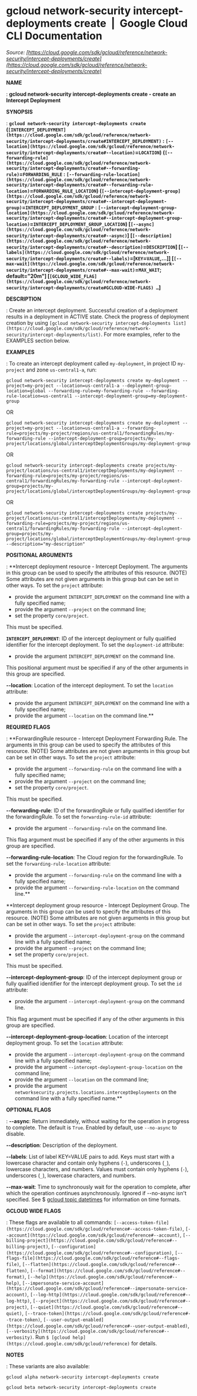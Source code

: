 # gcloud network-security intercept-deployments create  |  Google Cloud CLI Documentation

*Source: [https://cloud.google.com/sdk/gcloud/reference/network-security/intercept-deployments/create](https://cloud.google.com/sdk/gcloud/reference/network-security/intercept-deployments/create)*

**NAME**

: **gcloud network-security intercept-deployments create - create an Intercept Deployment**

**SYNOPSIS**

: **`gcloud network-security intercept-deployments create` (`[INTERCEPT_DEPLOYMENT](https://cloud.google.com/sdk/gcloud/reference/network-security/intercept-deployments/create#INTERCEPT_DEPLOYMENT)` : `[--location](https://cloud.google.com/sdk/gcloud/reference/network-security/intercept-deployments/create#--location)`=`LOCATION`) (`[--forwarding-rule](https://cloud.google.com/sdk/gcloud/reference/network-security/intercept-deployments/create#--forwarding-rule)`=`FORWARDING_RULE` : `[--forwarding-rule-location](https://cloud.google.com/sdk/gcloud/reference/network-security/intercept-deployments/create#--forwarding-rule-location)`=`FORWARDING_RULE_LOCATION`) (`[--intercept-deployment-group](https://cloud.google.com/sdk/gcloud/reference/network-security/intercept-deployments/create#--intercept-deployment-group)`=`INTERCEPT_DEPLOYMENT_GROUP` : `[--intercept-deployment-group-location](https://cloud.google.com/sdk/gcloud/reference/network-security/intercept-deployments/create#--intercept-deployment-group-location)`=`INTERCEPT_DEPLOYMENT_GROUP_LOCATION`) [`[--async](https://cloud.google.com/sdk/gcloud/reference/network-security/intercept-deployments/create#--async)`] [`[--description](https://cloud.google.com/sdk/gcloud/reference/network-security/intercept-deployments/create#--description)`=`DESCRIPTION`] [`[--labels](https://cloud.google.com/sdk/gcloud/reference/network-security/intercept-deployments/create#--labels)`=[`KEY`=`VALUE`,…]] [`[--max-wait](https://cloud.google.com/sdk/gcloud/reference/network-security/intercept-deployments/create#--max-wait)`=`MAX_WAIT`; default="20m"] [`[GCLOUD_WIDE_FLAG](https://cloud.google.com/sdk/gcloud/reference/network-security/intercept-deployments/create#GCLOUD-WIDE-FLAGS) …`]**

**DESCRIPTION**

: Create an intercept deployment. Successful creation of a deployment results in a
deployment in ACTIVE state. Check the progress of deployment creation by using
`[gcloud
network-security intercept-deployments list](https://cloud.google.com/sdk/gcloud/reference/network-security/intercept-deployments/list)`.
For more examples, refer to the EXAMPLES section below.

**EXAMPLES**

: To create an intercept deployment called `my-deployment`, in project
ID `my-project` and zone `us-central1-a`, run:
```
gcloud network-security intercept-deployments create my-deployment --project=my-project --location=us-central1-a --deployment-group-location=global --forwarding-rule=my-forwarding-rule --forwarding-rule-location=us-central1 --intercept-deployment-group=my-deployment-group
```

OR

```
gcloud network-security intercept-deployments create my-deployment --project=my-project --location=us-central1-a --forwarding-rule=projects/my-project/regions/us-central1/forwardingRules/my-forwarding-rule --intercept-deployment-group=projects/my-project/locations/global/interceptDeploymentGroups/my-deployment-group
```

OR

```
gcloud network-security intercept-deployments create projects/my-project/locations/us-central1/interceptDeployments/my-deployment --forwarding-rule=projects/my-project/regions/us-central1/forwardingRules/my-forwarding-rule --intercept-deployment-group=projects/my-project/locations/global/interceptDeploymentGroups/my-deployment-group
```

OR

```
gcloud network-security intercept-deployments create projects/my-project/locations/us-central1/interceptDeployments/my-deployment --forwarding-rule=projects/my-project/regions/us-central1/forwardingRules/my-forwarding-rule --intercept-deployment-group=projects/my-project/locations/global/interceptDeploymentGroups/my-deployment-group --description="my-description"
```

**POSITIONAL ARGUMENTS**

: **Intercept deployment resource - Intercept Deployment. The arguments in this
group can be used to specify the attributes of this resource. (NOTE) Some
attributes are not given arguments in this group but can be set in other ways.
To set the `project` attribute:

- provide the argument `INTERCEPT_DEPLOYMENT` on the command line with
a fully specified name;
- provide the argument `--project` on the command line;
- set the property `core/project`.

This must be specified.

**`INTERCEPT_DEPLOYMENT`**:
ID of the intercept deployment or fully qualified identifier for the intercept
deployment.
To set the `deployment-id` attribute:

- provide the argument `INTERCEPT_DEPLOYMENT` on the command line.

This positional argument must be specified if any of the other arguments in this
group are specified.

**--location**:
Location of the intercept deployment.
To set the `location` attribute:

- provide the argument `INTERCEPT_DEPLOYMENT` on the command line with
a fully specified name;
- provide the argument `--location` on the command line.**

**REQUIRED FLAGS**

: **ForwardingRule resource - Intercept Deployment Forwarding Rule. The arguments in
this group can be used to specify the attributes of this resource. (NOTE) Some
attributes are not given arguments in this group but can be set in other ways.
To set the `project` attribute:

- provide the argument `--forwarding-rule` on the command line with a
fully specified name;
- provide the argument `--project` on the command line;
- set the property `core/project`.

This must be specified.

**--forwarding-rule**:
ID of the forwardingRule or fully qualified identifier for the forwardingRule.
To set the `forwarding-rule-id` attribute:

- provide the argument `--forwarding-rule` on the command line.

This flag argument must be specified if any of the other arguments in this group
are specified.

**--forwarding-rule-location**:
The Cloud region for the forwardingRule.
To set the `forwarding-rule-location` attribute:

- provide the argument `--forwarding-rule` on the command line with a
fully specified name;
- provide the argument `--forwarding-rule-location` on the command
line.**

**Intercept deployment group resource - Intercept Deployment Group. The arguments
in this group can be used to specify the attributes of this resource. (NOTE)
Some attributes are not given arguments in this group but can be set in other
ways.
To set the `project` attribute:

- provide the argument `--intercept-deployment-group` on the command
line with a fully specified name;
- provide the argument `--project` on the command line;
- set the property `core/project`.

This must be specified.

**--intercept-deployment-group**:
ID of the intercept deployment group or fully qualified identifier for the
intercept deployment group.
To set the `id` attribute:

- provide the argument `--intercept-deployment-group` on the command
line.

This flag argument must be specified if any of the other arguments in this group
are specified.

**--intercept-deployment-group-location**:
Location of the intercept deployment group.
To set the `location` attribute:

- provide the argument `--intercept-deployment-group` on the command
line with a fully specified name;
- provide the argument `--intercept-deployment-group-location` on the
command line;
- provide the argument `--location` on the command line;
- provide the argument
`networksecurity.projects.locations.interceptDeployments` on the
command line with a fully specified name.**

**OPTIONAL FLAGS**

: **--async**:
Return immediately, without waiting for the operation in progress to complete.
The default is `True`. Enabled by default, use
`--no-async` to disable.

**--description**:
Description of the deployment.

**--labels**:
List of label KEY=VALUE pairs to add.
Keys must start with a lowercase character and contain only hyphens
(`-`), underscores (`_`), lowercase characters, and
numbers. Values must contain only hyphens (`-`), underscores
(`_`), lowercase characters, and numbers.

**--max-wait**:
Time to synchronously wait for the operation to complete, after which the
operation continues asynchronously. Ignored if --no-async isn't specified. See $
[gcloud topic datetimes](https://cloud.google.com/sdk/gcloud/reference/topic/datetimes) for
information on time formats.

**GCLOUD WIDE FLAGS**

: These flags are available to all commands: `[--access-token-file](https://cloud.google.com/sdk/gcloud/reference#--access-token-file)`,
`[--account](https://cloud.google.com/sdk/gcloud/reference#--account)`, `[--billing-project](https://cloud.google.com/sdk/gcloud/reference#--billing-project)`,
`[--configuration](https://cloud.google.com/sdk/gcloud/reference#--configuration)`,
`[--flags-file](https://cloud.google.com/sdk/gcloud/reference#--flags-file)`,
`[--flatten](https://cloud.google.com/sdk/gcloud/reference#--flatten)`, `[--format](https://cloud.google.com/sdk/gcloud/reference#--format)`, `[--help](https://cloud.google.com/sdk/gcloud/reference#--help)`, `[--impersonate-service-account](https://cloud.google.com/sdk/gcloud/reference#--impersonate-service-account)`,
`[--log-http](https://cloud.google.com/sdk/gcloud/reference#--log-http)`,
`[--project](https://cloud.google.com/sdk/gcloud/reference#--project)`, `[--quiet](https://cloud.google.com/sdk/gcloud/reference#--quiet)`, `[--trace-token](https://cloud.google.com/sdk/gcloud/reference#--trace-token)`, `[--user-output-enabled](https://cloud.google.com/sdk/gcloud/reference#--user-output-enabled)`,
`[--verbosity](https://cloud.google.com/sdk/gcloud/reference#--verbosity)`.
Run `$ [gcloud help](https://cloud.google.com/sdk/gcloud/reference)` for details.

**NOTES**

: These variants are also available:

```
gcloud alpha network-security intercept-deployments create
```

```
gcloud beta network-security intercept-deployments create
```